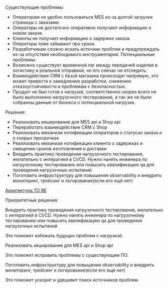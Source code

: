 Существующие проблемы:
- Операторам не удобно пользоваться MES из-за долгой загрузки страницы с заказами.
- Операторы не достаточно оперативно получают информацию о новом заказе. 
- Клиенты не получает информацию о задержке заказа. 
- Операторы тоже забывают про сроки.
- Разработчикам сложно искать источник проблем и предупреждать из-за отсутствия необходимого инструментария. 
Потенциальные проблемы:
- Возможно существует временной лаг между передачей изделия в логистику и реальной отправкой, но его сейчас не отследить.
- Взаимодействие CRM с базой магазина происходит напрямую, это может привести к замедлению разработки, снижению отказоустойчивости и проблемам с безопасностью.
- Продукт не был готов к нагрузке, соответственно скорее всего не было выполненно нагрузочного тестирование, а так же не были собранны данные от бизнеса о потенциальной нагрузке.


Решения:
- Реализовать кеширование для MES api и Shop api
- Переработать взаимодействие CRM с Shop
- Реализовать механизм нотификации операторов о статусах заказа и о скорых просрочках
- Реализовать механизм нотификации клиента о задержках и смещении сроков изготовления и доставки
- Внедрить практику проведения нагрузочного тестирования, желательно с интерагией в CI/CD. Нужно нанять инженера по нагрузочному тестированию или повысить квалификацию qa для проведения нагрузочных испытаний
- Поготовить инфраструктуру для повышения observability и внедрить мониторинг, трейсинг и логирование(если его ещё нет) 

[Архитектура TO BE](alexandrite.drawio)

Приоритетные решения:

Внедрить практику проведения нагрузочного тестирования, желательно с интерагией в CI/CD. Нужно нанять инженера по нагрузочному тестированию или повысить квалификацию qa для проведения нагрузочных испытаний

Это поможет избежать будущих проблем с нагрузкой. 

Реализовать кеширование для MES api и Shop api

Это поможет исправить проблемы с существующим ПО.

Поготовить инфраструктуру для повышения observability и внедрить мониторинг, трейсинг и логирование(если его ещё нет)

Это поможет ускорит и удешивит поиск источников проблем.